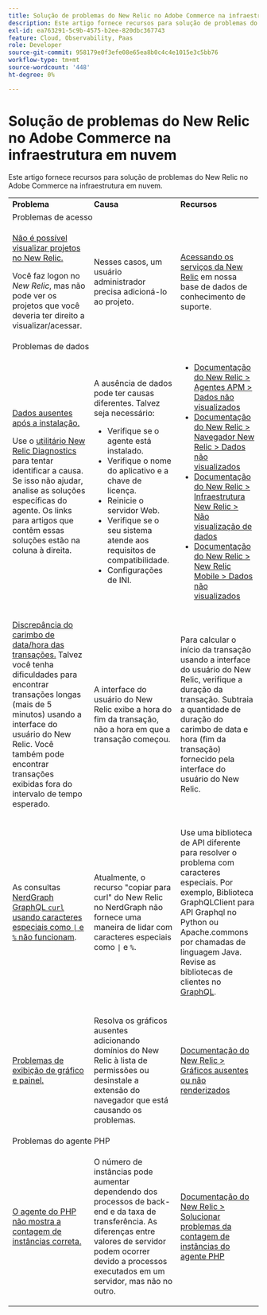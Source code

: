 ```yaml
---
title: Solução de problemas do New Relic no Adobe Commerce na infraestrutura em nuvem
description: Este artigo fornece recursos para solução de problemas do New Relic no Adobe Commerce na infraestrutura em nuvem.
exl-id: ea763291-5c9b-4575-b2ee-820dbc367743
feature: Cloud, Observability, Paas
role: Developer
source-git-commit: 958179e0f3efe08e65ea8b0c4c4e1015e3c5bb76
workflow-type: tm+mt
source-wordcount: '448'
ht-degree: 0%

---
```


# Solução de problemas do New Relic no Adobe Commerce na infraestrutura em nuvem

Este artigo fornece recursos para solução de problemas do New Relic no Adobe Commerce na infraestrutura em nuvem.

<table>
<tbody>
<tr>
<td class="wysiwyg-text-align-center"><strong>Problema</strong></td>
<td class="wysiwyg-text-align-center"><strong>Causa</strong></td>
<td class="wysiwyg-text-align-center"><strong>Recursos</strong></td>
</tr>
<tr>
<td class="wysiwyg-text-align-center" colspan="3">Problemas de acesso</td>
</tr>
<tr>
<td>
<p><u>Não é possível visualizar projetos no New Relic.</u></p>
<p>Você faz logon no <em>New Relic</em>, mas não pode ver os projetos que você deveria ter direito a visualizar/acessar.</p>
</td>
<td>
<p>Nesses casos, um usuário administrador precisa adicioná-lo ao projeto.</p>
</td>
<td>
<p><a href="https://experienceleague.adobe.com/docs/commerce-knowledge-base/kb/faq/access-new-relic-services.html">Acessando os serviços da New Relic</a> em nossa base de dados de conhecimento de suporte.</p>
</td>
</tr>
<tr>
<td class="wysiwyg-text-align-center" colspan="3">Problemas de dados</td>
</tr>
<tr>
<td>
<p><u>Dados ausentes após a instalação.</u></p>
<p>Use o <a href="https://docs.newrelic.com/docs/agents/manage-apm-agents/troubleshooting/new-relic-diagnostics">utilitário New Relic Diagnostics</a> para tentar identificar a causa. Se isso não ajudar, analise as soluções específicas do agente. Os links para artigos que contêm essas soluções estão na coluna à direita.</p>
</td>
<td>
<p>A ausência de dados pode ter causas diferentes. Talvez seja necessário:</p>
<ul>
<li>Verifique se o agente está instalado.</li>
<li>Verifique o nome do aplicativo e a chave de licença.</li>
<li>Reinicie o servidor Web.</li>
<li>Verifique se o seu sistema atende aos requisitos de compatibilidade.</li>
<li>Configurações de INI.</li>
</ul>
</td>
<td>
<ul>
<li><a href="https://docs.newrelic.com/docs/agents/manage-apm-agents/troubleshooting/not-seeing-data#apm-agents">Documentação do New Relic &gt; Agentes APM &gt; Dados não visualizados</a></li>
<li><a href="https://docs.newrelic.com/docs/agents/manage-apm-agents/troubleshooting/not-seeing-data#browser-agent">Documentação do New Relic &gt; Navegador New Relic &gt; Dados não visualizados</a></li>
<li><a href="https://docs.newrelic.com/docs/agents/manage-apm-agents/troubleshooting/not-seeing-data#infrastructure-agents">Documentação do New Relic &gt; Infraestrutura New Relic &gt; Não visualização de dados</a></li>
<li><a href="https://docs.newrelic.com/docs/agents/manage-apm-agents/troubleshooting/not-seeing-data#mobile-agents">Documentação do New Relic &gt; New Relic Mobile &gt; Dados não visualizados</a></li>
</ul>
</td>
</tr>
<tr>
<td>
<p><u>Discrepância do carimbo de data/hora das transações.</u> Talvez você tenha dificuldades para encontrar transações longas (mais de 5 minutos) usando a interface do usuário do New Relic. Você também pode encontrar transações exibidas fora do intervalo de tempo esperado.</p>
</td>
<td>
<p>A interface do usuário do New Relic exibe a hora do fim da transação, não a hora em que a transação começou.</p>
</td>
<td>
<p>Para calcular o início da transação usando a interface do usuário do New Relic, verifique a duração da transação. Subtraia a quantidade de duração do carimbo de data e hora (fim da transação) fornecido pela interface do usuário do New Relic.</p>
</td>
</tr>
<tr>
<td>
<p>As consultas <u>NerdGraph GraphQL <code>curl</code> usando caracteres especiais como <code>|</code> e <code>%</code> não funcionam</u>.</p>
</td>
<td>
<p>Atualmente, o recurso "copiar para curl" do New Relic no NerdGraph não fornece uma maneira de lidar com caracteres especiais como <code>|</code> e <code>%</code>.</p>
</td>
<td>
<p>Use uma biblioteca de API diferente para resolver o problema com caracteres especiais. Por exemplo, Biblioteca GraphQLClient para API Graphql no Python ou Apache.commons por chamadas de linguagem Java. Revise as bibliotecas de clientes no <a href="https://graphql.org/code/">GraphQL</a>.</p>
</td>
</tr>
<tr>
<td>
<p><u>Problemas de exibição de gráfico e painel.</u></p>
</td>
<td>
<p>Resolva os gráficos ausentes adicionando domínios do New Relic à lista de permissões ou desinstale a extensão do navegador que está causando os problemas.</p>
</td>
<td>
<p><a href="https://docs.newrelic.com/docs/apm/new-relic-apm/troubleshooting/charts-missing-or-do-not-render">Documentação do New Relic &gt; Gráficos ausentes ou não renderizados</a> </p>
</td>
</tr>
<tr>
<td class="wysiwyg-text-align-center" colspan="3">Problemas do agente PHP</td>
</tr>
<tr>
<td>
<p><u>O agente do PHP não mostra a contagem de instâncias correta.</u></p>
</td>
<td>
<p>O número de instâncias pode aumentar dependendo dos processos de back-end e da taxa de transferência. As diferenças entre valores de servidor podem ocorrer devido a processos executados em um servidor, mas não no outro.</p>
</td>
<td>
<p><a href="https://docs.newrelic.com/docs/agents/php-agent/troubleshooting/troubleshoot-php-agent-instance-count">Documentação do New Relic &gt; Solucionar problemas da contagem de instâncias do agente PHP</a> </p>
</td>
</tr>
</tbody>
</table>
